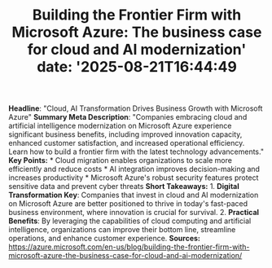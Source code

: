 ﻿---
title: "Building the Frontier Firm with Microsoft Azure: The business case for cloud and AI modernization'
date: '2025-08-21T16:44:49"
category: "Markets"
summary: ""
slug: "building the frontier firm with microsoft azure the business"
source_urls:
  - "https://azure.microsoft.com/en-us/blog/building-the-frontier-firm-with-microsoft-azure-the-business-case-for-cloud-and-ai-modernization/"
seo:
  title: "Building the Frontier Firm with Microsoft Azure: The business case for cloud and AI modernization | Hash n Hedge'
  description: '"
  keywords: ["news", "markets", "brief"]
---
**Headline**: "Cloud, AI Transformation Drives Business Growth with Microsoft Azure"  **Summary Meta Description**: "Companies embracing cloud and artificial intelligence modernization on Microsoft Azure experience significant business benefits, including improved innovation capacity, enhanced customer satisfaction, and increased operational efficiency. Learn how to build a frontier firm with the latest technology advancements."  **Key Points:**  * Cloud migration enables organizations to scale more efficiently and reduce costs * AI integration improves decision-making and increases productivity * Microsoft Azure's robust security features protect sensitive data and prevent cyber threats  **Short Takeaways:**  1. **Digital Transformation Key**: Companies that invest in cloud and AI modernization on Microsoft Azure are better positioned to thrive in today's fast-paced business environment, where innovation is crucial for survival. 2. **Practical Benefits**: By leveraging the capabilities of cloud computing and artificial intelligence, organizations can improve their bottom line, streamline operations, and enhance customer experience.  **Sources:** https://azure.microsoft.com/en-us/blog/building-the-frontier-firm-with-microsoft-azure-the-business-case-for-cloud-and-ai-modernization/ 

